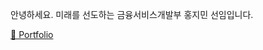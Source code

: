 안녕하세요. 미래를 선도하는 금융서비스개발부 홍지민 선임입니다.

[📄 Portfolio](https://aoiharu.notion.site/docx-5e4e11fda35e4abd8396a4a07005f949) <br />
